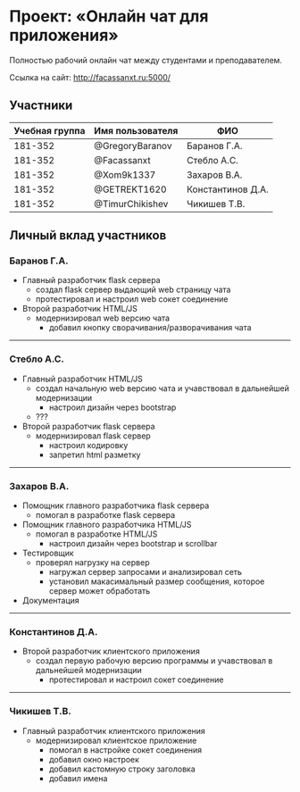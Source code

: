 ﻿# Проект: «Онлайн чат для приложения»

Полностью рабочий онлайн чат между студентами и преподавателем.

Ссылка на сайт: http://facassanxt.ru:5000/

## Участники

| Учебная группа | Имя пользователя | ФИО                      |
|----------------|------------------|--------------------------|
| 181-352       | @GregoryBaranov       | Баранов  Г.А.              |
| 181-352        | @Facassanxt     | Стебло А.С.              |
| 181-352        | @Xom9k1337       | Захаров В.А. |
| 181-352        | @GETREKT1620     | Константинов Д.А.              |
| 181-352        | @TimurChikishev       | Чикишев Т.В. |

## Личный вклад участников

### Баранов  Г.А.

+ Главный разработчик flask сервера
  + создал flask сервер выдающий web страницу чата 
  + протестировал и настроил web сокет соединениe
+ Второй разработчик HTML/JS
  + модернизировал web версию чата
    + добавил кнопку сворачивания/разворачивания чата
----
### Стебло А.С.  

+ Главный разработчик HTML/JS
  + создал начальную web версию чата и учавствовал в дальнейшей модернизации
    + настроил дизайн через bootstrap
  + ???
+ Второй разработчик flask сервера
  + модернизировал flask сервер
    + настроил кодировку
    + запретил html разметку
----
### Захаров В.А.

+ Помощник главного разработчика flask сервера
  + помогал в разработке flask сервера
+ Помощник главного разработчика HTML/JS 
  + помогал в разработке HTML/JS
    + настроил дизайн через bootstrap и scrollbar
+ Тестировщик
  + проверял нагрузку на сервер
    + нагружал сервер запросами и анализировал сеть
    + установил макасимальный размер сообщения, которое сервер может обработать
+ Документация
----
### Константинов Д.А. 

+ Второй разработчик клиентского приложения
  + создал первую рабочую версию программы и учавствовал в дальнейшей модернизации
     + протестировал и настроил сокет соединениe
----
### Чикишев Т.В.
+ Главный разработчик клиентского приложения
  + модернизировал клиентское приложение
    + помогал в настройке сокет соединения
    + добавил окно настроек
    + добавил кастомную строку заголовка
    + добавил имена 
